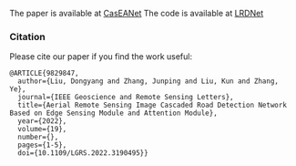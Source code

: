 The paper is available at [CasEANet](https://ieeexplore.ieee.org/document/9829847)
The code is available at [LRDNet](https://github.com/dyl96/LRDNet)

### Citation

Please cite our paper if you find the work useful:

    @ARTICLE{9829847,
      author={Liu, Dongyang and Zhang, Junping and Liu, Kun and Zhang, Ye},
      journal={IEEE Geoscience and Remote Sensing Letters}, 
      title={Aerial Remote Sensing Image Cascaded Road Detection Network Based on Edge Sensing Module and Attention Module}, 
      year={2022},
      volume={19},
      number={},
      pages={1-5},
      doi={10.1109/LGRS.2022.3190495}}
